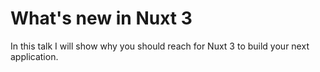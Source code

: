 # What's new in Nuxt 3

In this talk I will show why you should reach for Nuxt 3 to build your next application.
